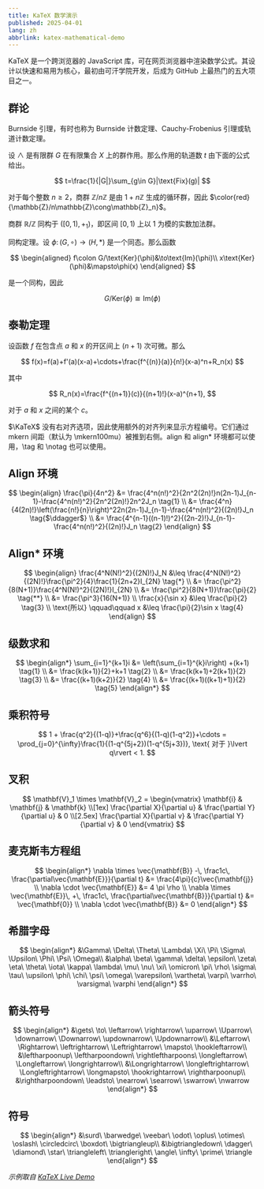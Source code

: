 ```yaml
---
title: KaTeX 数学演示
published: 2025-04-01
lang: zh
abbrlink: katex-mathematical-demo
---
```


KaTeX 是一个跨浏览器的 JavaScript 库，可在网页浏览器中渲染数学公式。其设计以快速和易用为核心，最初由可汗学院开发，后成为 GitHub 上最热门的五大项目之一。

## 群论

Burnside 引理，有时也称为 Burnside 计数定理、Cauchy-Frobenius 引理或轨道计数定理。

设 $\wedge$ 是有限群 $G$ 在有限集合 $X$ 上的群作用。那么作用的轨道数 $t$ 由下面的公式给出。

$$
t=\frac{1}{|G|}\sum_{g\in G}|\text{Fix}(g)|
$$

对于每个整数 $n\ge2$，商群 $\mathbb{Z}/n\mathbb{Z}$ 是由 $1+n\mathbb{Z}$ 生成的循环群，因此 $\color{red}{\mathbb{Z}/n\mathbb{Z}\cong\mathbb{Z}_n}$。

商群 $\mathbb{R}/\mathbb{Z}$ 同构于 $([0,1),+_1)$，即区间 $[0,1)$ 上以 1 为模的实数加法群。

同构定理。设 $\phi\colon(G,\circ)\to(H,*)$ 是一个同态。那么函数

$$
\begin{aligned}
f\colon G/\text{Ker}(\phi)&\to\text{Im}(\phi)\\
x\text{Ker}(\phi)&\mapsto\phi(x)
\end{aligned}
$$

是一个同构，因此

$$
G/\text{Ker}(\phi)\cong \text{Im}(\phi)
$$

## 泰勒定理

设函数 $f$ 在包含点 $a$ 和 $x$ 的开区间上 $(n+1)$ 次可微。那么

$$
 f(x)=f(a)+f'(a)(x-a)+\cdots+\frac{f^{(n)}(a)}{n!}(x-a)^n+R_n(x)
$$

其中

$$
 R_n(x)=\frac{f^{(n+1)}(c)}{(n+1)!}(x-a)^{n+1},
$$

对于 $a$ 和 $x$ 之间的某个 $c$。

$\KaTeX$ 没有右对齐选项，因此使用额外的对齐列来显示方程编号。它们通过 mkern 间距（默认为 \mkern100mu）被推到右侧。align 和 align* 环境都可以使用，\tag 和 \notag 也可以使用。

## Align 环境

$$
\begin{align}
\frac{\pi}{4n^2} &= \frac{4^n(n!)^2}{2n^2(2n)!}n(2n-1)J_{n-1}-\frac{4^n(n!)^2}{2n^2(2n)!}2n^2J_n \tag{1} \\
&= \frac{4^n}{4(2n)!}\left(\frac{n!}{n}\right)^22n(2n-1)J_{n-1}-\frac{4^n(n!)^2}{(2n)!}J_n \tag{$\ddagger$} \\
&= \frac{4^{n-1}((n-1)!)^2}{(2n-2)!}J_{n-1}-\frac{4^n(n!)^2}{(2n)!}J_n \tag{2}
\end{align}
$$

## Align* 环境

$$
\begin{align}
\frac{4^N(N!)^2}{(2N)!}J_N &\leq \frac{4^N(N!)^2}{(2N)!}\frac{\pi^2}{4}\frac{1}{2n+2}I_{2N} \tag{*} \\
&= \frac{\pi^2}{8(N+1)}\frac{4^N(N!)^2}{(2N)!}I_{2N} \\
&= \frac{\pi^2}{8(N+1)}\frac{\pi}{2} \tag{**} \\
&= \frac{\pi^3}{16(N+1)} \\
\frac{x}{\sin x} &\leq \frac{\pi}{2} \tag{3} \\
\text{所以} \qquad\qquad x &\leq \frac{\pi}{2}\sin x \tag{4}
\end{align}
$$

## 级数求和

$$
\begin{align*}
\sum_{i=1}^{k+1}i &= \left(\sum_{i=1}^{k}i\right) +(k+1) \tag{1} \\
&= \frac{k(k+1)}{2}+k+1 \tag{2} \\
&= \frac{k(k+1)+2(k+1)}{2} \tag{3} \\
&= \frac{(k+1)(k+2)}{2} \tag{4} \\
&= \frac{(k+1)((k+1)+1)}{2} \tag{5}
\end{align*}
$$

## 乘积符号

$$
1 + \frac{q^2}{(1-q)}+\frac{q^6}{(1-q)(1-q^2)}+\cdots
= \prod_{j=0}^{\infty}\frac{1}{(1-q^{5j+2})(1-q^{5j+3})},
\text{ 对于 }\lvert q\rvert < 1.
$$

## 叉积

$$
\mathbf{V}_1 \times \mathbf{V}_2 = \begin{vmatrix}
\mathbf{i} & \mathbf{j} & \mathbf{k} \\[1ex]
\frac{\partial X}{\partial u} & \frac{\partial Y}{\partial u} & 0 \\[2.5ex]
\frac{\partial X}{\partial v} & \frac{\partial Y}{\partial v} & 0
\end{vmatrix}
$$

## 麦克斯韦方程组

$$
\begin{align*}
\nabla \times \vec{\mathbf{B}} -\, \frac1c\, \frac{\partial\vec{\mathbf{E}}}{\partial t} &= \frac{4\pi}{c}\vec{\mathbf{j}} \\
\nabla \cdot \vec{\mathbf{E}} &= 4 \pi \rho \\
\nabla \times \vec{\mathbf{E}}\, +\, \frac1c\, \frac{\partial\vec{\mathbf{B}}}{\partial t} &= \vec{\mathbf{0}} \\
\nabla \cdot \vec{\mathbf{B}} &= 0
\end{align*}
$$

## 希腊字母

$$
\begin{align*}
&\Gamma\ \Delta\ \Theta\ \Lambda\ \Xi\ \Pi\ \Sigma\ \Upsilon\ \Phi\ \Psi\ \Omega\\
&\alpha\ \beta\ \gamma\ \delta\ \epsilon\ \zeta\ \eta\ \theta\ \iota\ \kappa\ \lambda\ \mu\ \nu\ \xi\ \omicron\ \pi\ \rho\ \sigma\ \tau\ \upsilon\ \phi\ \chi\ \psi\ \omega\ \varepsilon\ \vartheta\ \varpi\ \varrho\ \varsigma\ \varphi
\end{align*}
$$

## 箭头符号

$$
\begin{align*}
&\gets\ \to\ \leftarrow\ \rightarrow\ \uparrow\ \Uparrow\ \downarrow\ \Downarrow\ \updownarrow\ \Updownarrow\\
&\Leftarrow\ \Rightarrow\ \leftrightarrow\ \Leftrightarrow\ \mapsto\ \hookleftarrow\\
&\leftharpoonup\ \leftharpoondown\ \rightleftharpoons\ \longleftarrow\ \Longleftarrow\ \longrightarrow\\
&\Longrightarrow\ \longleftrightarrow\ \Longleftrightarrow\ \longmapsto\ \hookrightarrow\ \rightharpoonup\\
&\rightharpoondown\ \leadsto\ \nearrow\ \searrow\ \swarrow\ \nwarrow
\end{align*}
$$

## 符号

$$
\begin{align*}
&\surd\ \barwedge\ \veebar\ \odot\ \oplus\ \otimes\ \oslash\ \circledcirc\ \boxdot\ \bigtriangleup\\
&\bigtriangledown\ \dagger\ \diamond\ \star\ \triangleleft\ \triangleright\ \angle\ \infty\ \prime\ \triangle
\end{align*}
$$

*示例取自 [KaTeX Live Demo](https://sixthform.info/katex/examples/demo.html)*
